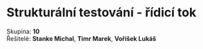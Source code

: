 <style>
h2 {
   color: pink;
}
</style>

Strukturální testování - řídicí tok
===================
Skupina: **10**  
Řešitelé: **Stanke Michal**, **Timr Marek**, **Voříšek Lukáš**
